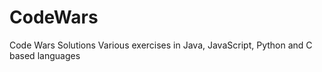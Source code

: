 # CodeWars
Code Wars Solutions
Various exercises in Java, JavaScript, Python and C based languages 
